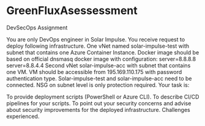 # GreenFluxAsessessment

DevSecOps Assignment

You are only DevOps engineer in Solar Impulse. You receive request to deploy following
infrastructure.
One vNet named solar-impulse-test with subnet that contains one Azure Container Instance. Docker
image should be based on official dnsmasq docker image with configuration:
server=8.8.8.8
server=8.8.4.4
Second vNet solar-impulse-acc with subnet that contains one VM. VM should be accessible from
195.169.110.175 with password authentication type. Solar-impulse-test and solar-impulse-acc need
to be connected. NSG on subnet level is only protection required.
Your task is:

To provide deployment scripts (PowerShell or Azure CLI).
To describe CI/CD pipelines for your scripts.
To point out your security concerns and advise about security improvements for the deployed
infrastructure.
Challenges experienced.
